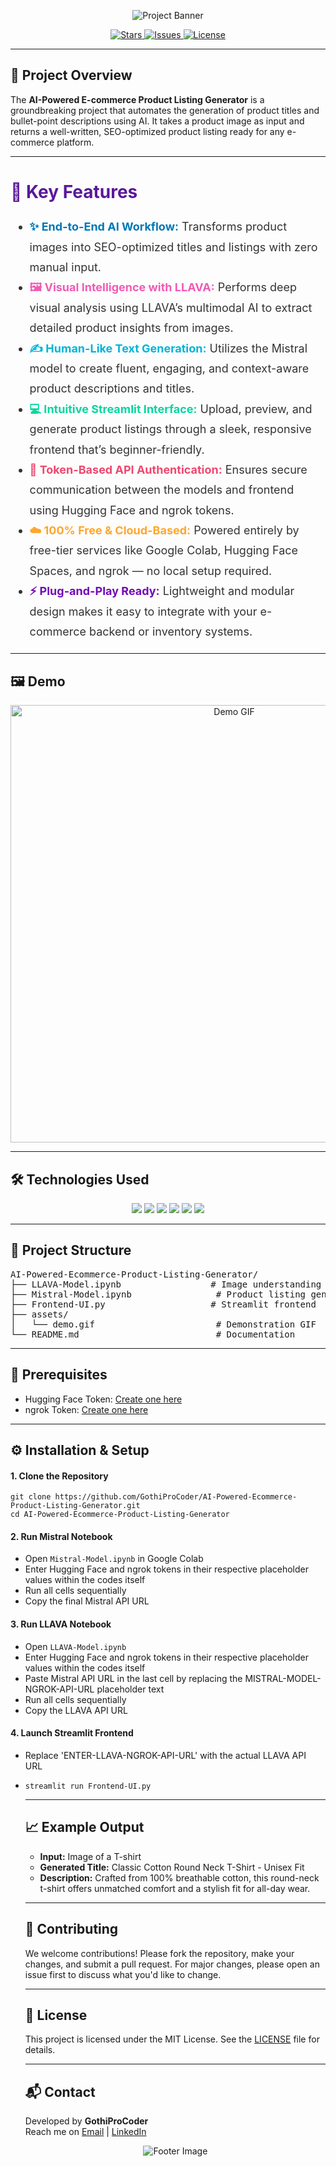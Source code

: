 <!-- Header -->
<p align="center">
  <img src="https://capsule-render.vercel.app/api?type=waving&color=gradient&height=200&section=header&text=AI-Powered%20E-commerce%20Product%20Listing%20Generator&fontSize=30&fontAlignY=40&desc=Transform%20Images%20into%20SEO-Optimized%20Product%20Listings&descAlignY=55&descAlign=50" alt="Project Banner">
</p>

<!-- Badges -->
<p align="center">
  <a href="https://github.com/GothiProCoder/AI-Powered-Ecommerce-Product-Listing-Generator/stargazers">
    <img src="https://img.shields.io/github/stars/GothiProCoder/AI-Powered-Ecommerce-Product-Listing-Generator?style=social" alt="Stars">
  </a>
  <a href="https://github.com/GothiProCoder/AI-Powered-Ecommerce-Product-Listing-Generator/issues">
    <img src="https://img.shields.io/github/issues/GothiProCoder/AI-Powered-Ecommerce-Product-Listing-Generator" alt="Issues">
  </a>
  <a href="https://github.com/GothiProCoder/AI-Powered-Ecommerce-Product-Listing-Generator/blob/main/LICENSE">
    <img src="https://img.shields.io/github/license/GothiProCoder/AI-Powered-Ecommerce-Product-Listing-Generator" alt="License">
  </a>
</p>

<hr>

<h2>🚀 Project Overview</h2>
<p>
  The <strong>AI-Powered E-commerce Product Listing Generator</strong> is a groundbreaking project that automates the generation of product titles and bullet-point descriptions using AI. It takes a product image as input and returns a well-written, SEO-optimized product listing ready for any e-commerce platform.
</p>

<hr>

<h2 style="font-size: 28px; color: #5A189A;">🧠 Key Features</h2>
<ul style="font-size: 18px; line-height: 1.8; color: #333;">
  <li><span style="font-weight: bold; color: #0077b6;">✨ End-to-End AI Workflow:</span> Transforms product images into SEO-optimized titles and listings with zero manual input.</li>
  
  <li><span style="font-weight: bold; color: #f15bb5;">🖼️ Visual Intelligence with LLAVA:</span> Performs deep visual analysis using LLAVA’s multimodal AI to extract detailed product insights from images.</li>
  
  <li><span style="font-weight: bold; color: #00b4d8;">✍️ Human-Like Text Generation:</span> Utilizes the Mistral model to create fluent, engaging, and context-aware product descriptions and titles.</li>
  
  <li><span style="font-weight: bold; color: #06d6a0;">💻 Intuitive Streamlit Interface:</span> Upload, preview, and generate product listings through a sleek, responsive frontend that’s beginner-friendly.</li>
  
  <li><span style="font-weight: bold; color: #ef476f;">🔐 Token-Based API Authentication:</span> Ensures secure communication between the models and frontend using Hugging Face and ngrok tokens.</li>
  
  <li><span style="font-weight: bold; color: #ffa62b;">☁️ 100% Free & Cloud-Based:</span> Powered entirely by free-tier services like Google Colab, Hugging Face Spaces, and ngrok — no local setup required.</li>
  
  <li><span style="font-weight: bold; color: #7209b7;">⚡ Plug-and-Play Ready:</span> Lightweight and modular design makes it easy to integrate with your e-commerce backend or inventory systems.</li>
</ul>

<hr>

<h2>🖼️ Demo</h2>
<p align="center">
  <img src="assets/demo.gif" width="700" alt="Demo GIF">
</p>

<hr>

<h2>🛠️ Technologies Used</h2>
<p align="center">
  <img src="https://img.shields.io/badge/Python-3776AB?style=for-the-badge&logo=python&logoColor=white">
  <img src="https://img.shields.io/badge/LLAVA-000000?style=for-the-badge&logo=OpenAI&logoColor=white">
  <img src="https://img.shields.io/badge/Mistral-000000?style=for-the-badge&logo=OpenAI&logoColor=white">
  <img src="https://img.shields.io/badge/Streamlit-FF4B4B?style=for-the-badge&logo=streamlit&logoColor=white">
  <img src="https://img.shields.io/badge/ngrok-1F1F1F?style=for-the-badge&logo=ngrok&logoColor=white">
  <img src="https://img.shields.io/badge/Hugging%20Face-FFD21F?style=for-the-badge&logo=huggingface&logoColor=black">
</p>

<hr>

<h2>📁 Project Structure</h2>
<pre>
AI-Powered-Ecommerce-Product-Listing-Generator/
├── LLAVA-Model.ipynb                 # Image understanding using LLAVA
├── Mistral-Model.ipynb                # Product listing generation using Mistral
├── Frontend-UI.py                    # Streamlit frontend
├── assets/
│   └── demo.gif                       # Demonstration GIF
└── README.md                          # Documentation
</pre>

<hr>

<h2>🔧 Prerequisites</h2>
<ul>
  <li>Hugging Face Token: <a href="https://huggingface.co/settings/tokens">Create one here</a></li>
  <li>ngrok Token: <a href="https://dashboard.ngrok.com/get-started/setup">Create one here</a></li>
</ul>

<hr>

<h2>⚙️ Installation & Setup</h2>

<h4>1. Clone the Repository</h4>
<pre><code>git clone https://github.com/GothiProCoder/AI-Powered-Ecommerce-Product-Listing-Generator.git
cd AI-Powered-Ecommerce-Product-Listing-Generator
</code></pre>

<h4>2. Run Mistral Notebook</h4>
<ul>
  <li>Open <code>Mistral-Model.ipynb</code> in Google Colab</li>
  <li>Enter Hugging Face and ngrok tokens in their respective placeholder values within the codes itself</li>
  <li>Run all cells sequentially</li>
  <li>Copy the final Mistral API URL</li>
</ul>

<h4>3. Run LLAVA Notebook</h4>
<ul>
  <li>Open <code>LLAVA-Model.ipynb</code></li>
  <li>Enter Hugging Face and ngrok tokens in their respective placeholder values within the codes itself</li>
  <li>Paste Mistral API URL in the last cell by replacing the MISTRAL-MODEL-NGROK-API-URL placeholder text</li>
  <li>Run all cells sequentially</li>
  <li>Copy the LLAVA API URL</li>
</ul>

<h4>4. Launch Streamlit Frontend</h4>
<ul>
  <li>Replace 'ENTER-LLAVA-NGROK-API-URL' with the actual LLAVA API URL</li>
  <li><pre><code>streamlit run Frontend-UI.py</code></pre></li>

<p></p>

<hr>

<h2>📈 Example Output</h2>
<ul>
  <li><strong>Input:</strong> Image of a T-shirt</li>
  <li><strong>Generated Title:</strong> Classic Cotton Round Neck T-Shirt - Unisex Fit</li>
  <li><strong>Description:</strong> Crafted from 100% breathable cotton, this round-neck t-shirt offers unmatched comfort and a stylish fit for all-day wear.</li>
</ul>

<hr>

<h2>🤝 Contributing</h2>
<p>We welcome contributions! Please fork the repository, make your changes, and submit a pull request. For major changes, please open an issue first to discuss what you'd like to change.</p>

<hr>

<h2>📄 License</h2>
<p>This project is licensed under the MIT License. See the <a href="LICENSE">LICENSE</a> file for details.</p>

<hr>

<h2>📬 Contact</h2>
<p>
  Developed by <strong>GothiProCoder</strong><br>
  Reach me on <a href="mailto: gotham123283@gmail.com">Email</a> | <a href="https://www.linkedin.com/in/gotham-chand">LinkedIn</a>
</p>

<!-- Footer -->
<p align="center">
  <img src="https://capsule-render.vercel.app/api?type=waving&color=gradient&height=100&section=footer" alt="Footer Image">
</p>
